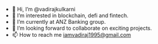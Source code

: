 - 👋 Hi, I’m @vadirajkulkarni
- 👀 I’m interested in blockchain, defi and fintech.
- 🌱 I’m currently at ANZ Banking group.
- 💞️ I’m looking forward to collaborate on exciting projects.
- 📫 How to reach me iamvadiraj1995@gmail.com

<!---
vadirajkulkarni/vadirajkulkarni is a ✨ special ✨ repository because its `README.md` (this file) appears on your GitHub profile.
You can click the Preview link to take a look at your changes.
--->
